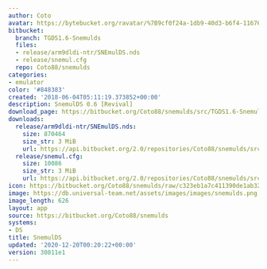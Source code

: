 ```yaml
---
author: Coto
avatar: https://bytebucket.org/ravatar/%7B9cf0f24a-1db9-40d3-b6f4-116761b7fe0b%7D?ts=default
bitbucket:
  branch: TGDS1.6-Snemulds
  files:
  - release/arm9dldi-ntr/SNEmulDS.nds
  - release/snemul.cfg
  repo: Coto88/snemulds
categories:
- emulator
color: '#848383'
created: '2018-06-04T05:11:19.373852+00:00'
description: SnemulDS 0.6 [Revival]
download_page: https://bitbucket.org/Coto88/snemulds/src/TGDS1.6-Snemulds/release/arm9dldi-ntr/SNEmulDS.nds
downloads:
  release/arm9dldi-ntr/SNEmulDS.nds:
    size: 870464
    size_str: 3 MiB
    url: https://api.bitbucket.org/2.0/repositories/Coto88/snemulds/src/30811e1407c24c14eb9ec573bb58201a1d248152/release/arm9dldi-ntr/SNEmulDS.nds
  release/snemul.cfg:
    size: 10086
    size_str: 3 MiB
    url: https://api.bitbucket.org/2.0/repositories/Coto88/snemulds/src/30811e1407c24c14eb9ec573bb58201a1d248152/release/snemul.cfg
icon: https://bitbucket.org/Coto88/snemulds/raw/c323eb1a7c411390de1ab32daa3640c17dbfa4ff/icon.bmp
image: https://db.universal-team.net/assets/images/images/snemulds.png
image_length: 626
layout: app
source: https://bitbucket.org/Coto88/snemulds
systems:
- DS
title: SnemulDS
updated: '2020-12-20T00:20:22+00:00'
version: 30811e1
---
```


